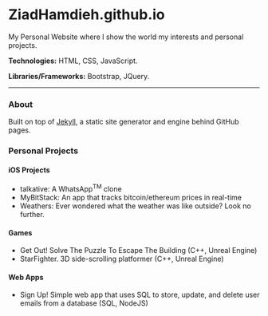 # ZiadHamdieh.github.io
My Personal Website where I show the world my interests and personal projects. 

**Technologies:** HTML, CSS, JavaScript.

**Libraries/Frameworks:** Bootstrap, JQuery.

______________________________________________________________________________________________________________________________
### About
Built on top of [Jekyll](https://jekyllrb.com/), a static site generator and engine behind GitHub pages.


### Personal Projects

#### iOS Projects
- talkative: A WhatsApp<sup>TM</sup> clone
- MyBitStack: An app that tracks bitcoin/ethereum prices in real-time
- Weathers: Ever wondered what the weather was like outside? Look no further.

#### Games
- Get Out! Solve The Puzzle To Escape The Building (C++, Unreal Engine)
- StarFighter. 3D side-scrolling platformer (C++, Unreal Engine)


#### Web Apps
- Sign Up! Simple web app that uses SQL to store, update, and delete user emails from a database (SQL, NodeJS)

